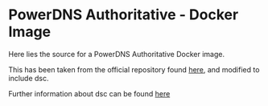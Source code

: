 # PowerDNS Authoritative - Docker Image

Here lies the source for a PowerDNS Authoritative Docker image.

This has been taken from the official repository found [here](https://github.com/PowerDNS/pdns), and modified to include dsc.

Further information about dsc can be found [here](https://github.com/DNS-OARC/dsc)